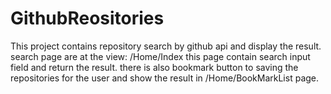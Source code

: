 # GithubReositories

This project contains repository search by github api and display the result.
search page are at the view:
/Home/Index
this page contain search input field and return the result.
there is also bookmark button to saving the repositories for the user and show the result in /Home/BookMarkList page.
